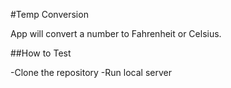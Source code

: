 #Temp Conversion

App will convert a number to Fahrenheit or Celsius.

##How to Test

-Clone the repository
-Run local server
